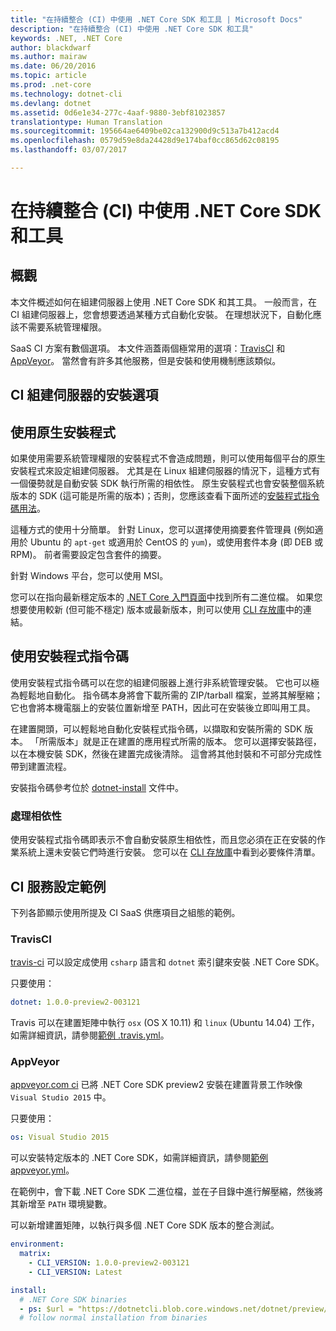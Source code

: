 ```yaml
---
title: "在持續整合 (CI) 中使用 .NET Core SDK 和工具 | Microsoft Docs"
description: "在持續整合 (CI) 中使用 .NET Core SDK 和工具"
keywords: .NET, .NET Core
author: blackdwarf
ms.author: mairaw
ms.date: 06/20/2016
ms.topic: article
ms.prod: .net-core
ms.technology: dotnet-cli
ms.devlang: dotnet
ms.assetid: 0d6e1e34-277c-4aaf-9880-3ebf81023857
translationtype: Human Translation
ms.sourcegitcommit: 195664ae6409be02ca132900d9c513a7b412acd4
ms.openlocfilehash: 0579d59e8da24428d9e174baf0cc865d62c08195
ms.lasthandoff: 03/07/2017

---
```


# <a name="using-net-core-sdk-and-tools-in-continuous-integration-ci"></a>在持續整合 (CI) 中使用 .NET Core SDK 和工具

## <a name="overview"></a>概觀
本文件概述如何在組建伺服器上使用 .NET Core SDK 和其工具。 一般而言，在 CI 組建伺服器上，您會想要透過某種方式自動化安裝。 在理想狀況下，自動化應該不需要系統管理權限。 

SaaS CI 方案有數個選項。 本文件涵蓋兩個極常用的選項：[TravisCI](https://travis-ci.org/) 和 [AppVeyor](https://www.appveyor.com/)。 當然會有許多其他服務，但是安裝和使用機制應該類似。

## <a name="installation-options-for-ci-build-servers"></a>CI 組建伺服器的安裝選項

## <a name="using-the-native-installers"></a>使用原生安裝程式
如果使用需要系統管理權限的安裝程式不會造成問題，則可以使用每個平台的原生安裝程式來設定組建伺服器。 尤其是在 Linux 組建伺服器的情況下，這種方式有一個優勢就是自動安裝 SDK 執行所需的相依性。 原生安裝程式也會安裝整個系統版本的 SDK (這可能是所需的版本)；否則，您應該查看下面所述的[安裝程式指令碼用法](#using-the-installer-script)。 

這種方式的使用十分簡單。 針對 Linux，您可以選擇使用摘要套件管理員 (例如適用於 Ubuntu 的 `apt-get` 或適用於 CentOS 的 `yum`)，或使用套件本身 (即 DEB 或 RPM)。 前者需要設定包含套件的摘要。

針對 Windows 平台，您可以使用 MSI。 

您可以在指向最新穩定版本的 [.NET Core 入門頁面](https://aka.ms/dotnetcoregs)中找到所有二進位檔。 如果您想要使用較新 (但可能不穩定) 版本或最新版本，則可以使用 [CLI 存放庫](https://github.com/dotnet/cli)中的連結。 

## <a name="using-the-installer-script"></a>使用安裝程式指令碼
使用安裝程式指令碼可以在您的組建伺服器上進行非系統管理安裝。 它也可以極為輕鬆地自動化。 指令碼本身將會下載所需的 ZIP/tarball 檔案，並將其解壓縮；它也會將本機電腦上的安裝位置新增至 PATH，因此可在安裝後立即叫用工具。 

在建置開頭，可以輕鬆地自動化安裝程式指令碼，以擷取和安裝所需的 SDK 版本。 「所需版本」就是正在建置的應用程式所需的版本。 您可以選擇安裝路徑，以在本機安裝 SDK，然後在建置完成後清除。 這會將其他封裝和不可部分完成性帶到建置流程。 

安裝指令碼參考位於 [dotnet-install](dotnet-install-script.md) 文件中。 

### <a name="dealing-with-the-dependencies"></a>處理相依性
使用安裝程式指令碼即表示不會自動安裝原生相依性，而且您必須在正在安裝的作業系統上還未安裝它們時進行安裝。 您可以在 [CLI 存放庫](https://github.com/dotnet/core/blob/master/Documentation/prereqs.md)中看到必要條件清單。 

## <a name="ci-services-setup-examples"></a>CI 服務設定範例
下列各節顯示使用所提及 CI SaaS 供應項目之組態的範例。 

### <a name="travisci"></a>TravisCI

[travis-ci](https://travis-ci.org/) 可以設定成使用 `csharp` 語言和 `dotnet` 索引鍵來安裝 .NET Core SDK。

只要使用：

```yaml
dotnet: 1.0.0-preview2-003121
```

Travis 可以在建置矩陣中執行 `osx` (OS X 10.11) 和 `linux` (Ubuntu 14.04) 工作，如需詳細資訊，請參閱[範例 .travis.yml](https://github.com/dotnet/docs/blob/master/.travis.yml)。

### <a name="appveyor"></a>AppVeyor

[appveyor.com ci](https://www.appveyor.com/) 已將 .NET Core SDK preview2 安裝在建置背景工作映像 `Visual Studio 2015` 中。

只要使用：

```yaml
os: Visual Studio 2015
```

可以安裝特定版本的 .NET Core SDK，如需詳細資訊，請參閱[範例 appveyor.yml](https://github.com/dotnet/docs/blob/master/appveyor.yml)。 

在範例中，會下載 .NET Core SDK 二進位檔，並在子目錄中進行解壓縮，然後將其新增至 `PATH` 環境變數。

可以新增建置矩陣，以執行與多個 .NET Core SDK 版本的整合測試。

```yaml
environment:
  matrix:
    - CLI_VERSION: 1.0.0-preview2-003121
    - CLI_VERSION: Latest

install:
  # .NET Core SDK binaries
  - ps: $url = "https://dotnetcli.blob.core.windows.net/dotnet/preview/Binaries/$($env:CLI_VERSION)/dotnet-dev-win-x64.$($env:CLI_VERSION.ToLower()).zip"
  # follow normal installation from binaries
```
